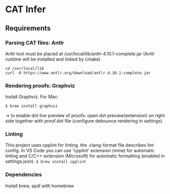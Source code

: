 # CAT Infer

## Requirements

### Parsing CAT files: Antlr

Antlr tool must be placed at /usr/local/lib/antlr-4.10.1-complete.jar
(Antlr runtime will be installed and linked by cmake)

```
cd /usr/local/lib
curl -O https://www.antlr.org/download/antlr-4.10.1-complete.jar
```

### Rendering proofs: Graphviz

Install Graphviz. For Mac:

`$ brew install graphviz`

-> to enable dot live preview of proofs: open dot preview(extension) on right side together with proof.dot file (configure debounce rendering in settings)

### Linting

This project uses cpplint for linting. the .clang-format file describes lint config. In VS Code you can use 'cpplint' extension (mine) for automatic linting and C/C++ extension (Microsoft) for automatic formatting (enabled in settings.json).
`$ brew install cpplint`

### Dependencies

Install brew, spdl with homebrew
